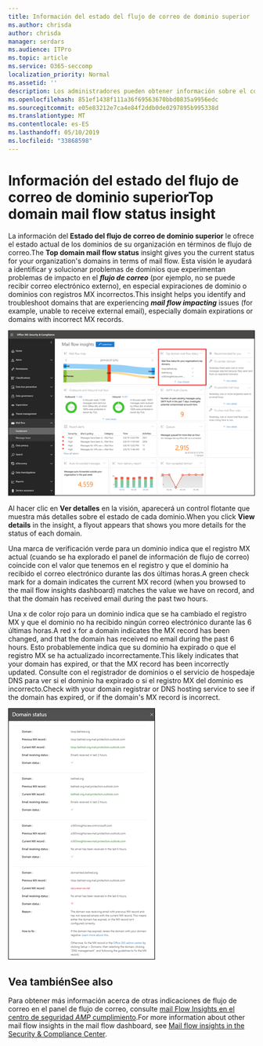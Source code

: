 ```yaml
---
title: Información del estado del flujo de correo de dominio superior
ms.author: chrisda
author: chrisda
manager: serdars
ms.audience: ITPro
ms.topic: article
ms.service: O365-seccomp
localization_priority: Normal
ms.assetid: ''
description: Los administradores pueden obtener información sobre el conocimiento del estado del flujo de correo del dominio superior del panel de flujo de correo en el centro de seguridad & cumplimiento.
ms.openlocfilehash: 851ef1438f111a36f69563670bbd0835a9956edc
ms.sourcegitcommit: e05e83212e7ca4e84f2ddb0de0297895b995338d
ms.translationtype: MT
ms.contentlocale: es-ES
ms.lasthandoff: 05/10/2019
ms.locfileid: "33868598"
---
```

# <a name="top-domain-mail-flow-status-insight"></a><span data-ttu-id="5bd3a-103">Información del estado del flujo de correo de dominio superior</span><span class="sxs-lookup"><span data-stu-id="5bd3a-103">Top domain mail flow status insight</span></span>

<span data-ttu-id="5bd3a-104">La información del **Estado del flujo de correo de dominio superior** le ofrece el estado actual de los dominios de su organización en términos de flujo de correo.</span><span class="sxs-lookup"><span data-stu-id="5bd3a-104">The **Top domain mail flow status** insight gives you the current status for your organization's domains in terms of mail flow.</span></span> <span data-ttu-id="5bd3a-105">Esta visión le ayudará a identificar y solucionar problemas de dominios que experimentan problemas de impacto en el ***flujo de correo*** (por ejemplo, no se puede recibir correo electrónico externo), en especial expiraciones de dominio o dominios con registros MX incorrectos.</span><span class="sxs-lookup"><span data-stu-id="5bd3a-105">This insight helps you identify and troubleshoot domains that are experiencing ***mail flow impacting*** issues (for example, unable to receive external email), especially domain expirations or domains with incorrect MX records.</span></span>

![La información más detallada sobre el estado del flujo del dominio en el panel del flujo de correo en el centro de seguridad & cumplimiento](media/domain-mail-flow-status-selected.png)

<span data-ttu-id="5bd3a-107">Al hacer clic en **Ver detalles** en la visión, aparecerá un control flotante que muestra más detalles sobre el estado de cada dominio.</span><span class="sxs-lookup"><span data-stu-id="5bd3a-107">When you click **View details** in the insight, a flyout appears that shows you more details for the status of each domain.</span></span>

<span data-ttu-id="5bd3a-108">Una marca de verificación verde para un dominio indica que el registro MX actual (cuando se ha explorado el panel de información de flujo de correo) coincide con el valor que tenemos en el registro y que el dominio ha recibido el correo electrónico durante las dos últimas horas.</span><span class="sxs-lookup"><span data-stu-id="5bd3a-108">A green check mark for a domain indicates the current MX record (when you browsed to the mail flow insights dashboard) matches the value we have on record, and that the domain has received email during the past two hours.</span></span>

<span data-ttu-id="5bd3a-109">Una x de color rojo para un dominio indica que se ha cambiado el registro MX y que el dominio no ha recibido ningún correo electrónico durante las 6 últimas horas.</span><span class="sxs-lookup"><span data-stu-id="5bd3a-109">A red x for a domain indicates the MX record has been changed, and that the domain has received no email during the past 6 hours.</span></span> <span data-ttu-id="5bd3a-110">Esto probablemente indica que su dominio ha expirado o que el registro MX se ha actualizado incorrectamente.</span><span class="sxs-lookup"><span data-stu-id="5bd3a-110">This likely indicates that your domain has expired, or that the MX record has been incorrectly updated.</span></span> <span data-ttu-id="5bd3a-111">Consulte con el registrador de dominios o el servicio de hospedaje DNS para ver si el dominio ha expirado o si el registro MX del dominio es incorrecto.</span><span class="sxs-lookup"><span data-stu-id="5bd3a-111">Check with your domain registrar or DNS hosting service to see if the domain has expired, or if the domain's MX record is incorrect.</span></span>

![El control flotante de detalles en la información del estado del flujo superior del dominio](media/domain-mail-flow-status-flyout.png)

## <a name="see-also"></a><span data-ttu-id="5bd3a-113">Vea también</span><span class="sxs-lookup"><span data-stu-id="5bd3a-113">See also</span></span>

<span data-ttu-id="5bd3a-114">Para obtener más información acerca de otras indicaciones de flujo de correo en el panel de flujo de correo, consulte [mail Flow Insights en el centro de seguridad _AMP_ cumplimiento](mail-flow-insights-v2.md).</span><span class="sxs-lookup"><span data-stu-id="5bd3a-114">For more information about other mail flow insights in the mail flow dashboard, see [Mail flow insights in the Security & Compliance Center](mail-flow-insights-v2.md).</span></span>
